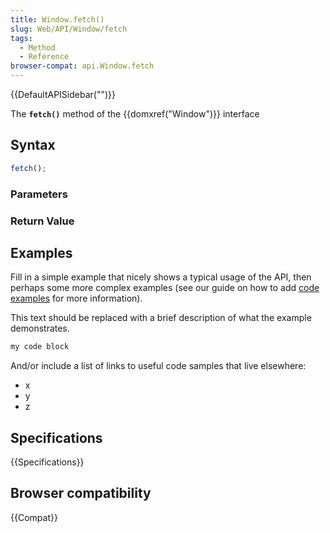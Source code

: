 ```yaml
---
title: Window.fetch()
slug: Web/API/Window/fetch
tags:
  - Method
  - Reference
browser-compat: api.Window.fetch
---
```

{{DefaultAPISidebar("")}}

The **`fetch()`** method of the {{domxref("Window")}} interface 

## Syntax

```js
fetch();
```

### Parameters



### Return Value



## Examples

Fill in a simple example that nicely shows a typical usage of the API, then perhaps some more complex examples (see our guide on how to add [code examples](/en-US/docs/MDN/Contribute/Structures/Code_examples) for more information).

This text should be replaced with a brief description of what the example demonstrates.

```js
my code block
```

And/or include a list of links to useful code samples that live elsewhere:

*   x
*   y
*   z

## Specifications

{{Specifications}}

## Browser compatibility

{{Compat}}

